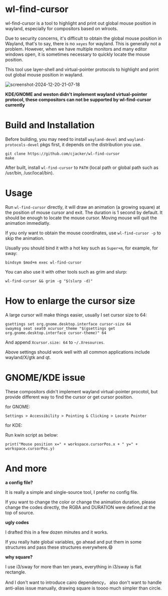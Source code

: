 # wl-find-cursor

wl-find-cursor is a tool to highlight and print out global mouse position in wayland, especially for compositors based on wlroots.

Due to security concerns, it's difficult to obtain the global mouse position in Wayland, that's to say, there is no `xeyes` for wayland.
This is generally not a problem. However, when we have multiple monitors and many editor windows open, 
it is sometimes necessary to quickly locate the mouse position.

This tool use layer-shell and virtual-pointer protocols to highlight and print out global mouse position in wayland.

![screenshot-2024-12-20-21-07-18](https://github.com/user-attachments/assets/daac6cb8-b9e5-4a35-ab90-8367342c23fd)

**KDE/GNOME and weston didn't implement wayland virtual-pointer protocol, these compositors can not be supported by wl-find-cursor currently**

# Build and Installation

Before building, you may need to install `wayland-devel` and `wayland-protocols-devel` pkgs first, it depends on the distribution you use.

```
git clone https://github.com/cjacker/wl-find-cursor
make
```

After built, install `wl-find-cursor` to `PATH` (local path or global path such as /usr/bin, /usr/local/bin).

# Usage

Run `wl-find-cursor` directly, it will draw an animation (a growing square) at the position of mouse cursor and exit. The duration is 1 second by default. It should be enough to locate the mouse cursor. Moving mouse will quit the animation immediatly.

If you only want to obtain the mouse coordinates, use `wl-find-cursor -p` to skip the animation.

Usually you should bind it with a hot key such as `Super+m`, for example, for sway:

```
bindsym $mod+m exec wl-find-cursor
```

You can also use it with other tools such as grim and slurp:

```
wl-find-cursor && grim -g "$(slurp -d)"
```

# How to enlarge the cursor size

A large cursor will make things easier, usually I set cursor size to 64:

```
gsettings set org.gnome.desktop.interface cursor-size 64
swaymsg seat seat0 xcursor_theme "$(gsettings get org.gnome.desktop.interface cursor-theme)" 64
```

And append `Xcursor.size: 64` to `~/.Xresources`.

Above settings should work well with all common applications include wayland/X/gtk and qt.

# GNOME/KDE issue

These compositors didn't implement wayland virtual-pointer procotol, but provide different way to find the cursor or get cursor position.

for GNOME:

```
Settings > Accessibility > Pointing & Clicking > Locate Pointer
```

for KDE:

Run kwin script as below:
```
print("Mouse position x=" + workspace.cursorPos.x + " y=" + workspace.cursorPos.y)
```

# And more

**a config file?**

It is really a simple and single-source tool, I prefer no config file. 

If you want to change the color or change the animation duration, please change the codes directly, the RGBA and DURATION were defined at the top of source.

**ugly codes**

I drafted this in a few dozen minutes and it works.

If you really hate global variables, go ahead and put them in some structures and pass these structures everywhere.😄️

**why square?**

I use i3/sway for more than ten years, everything in i3/sway is flat rectangle.

And I don't want to introduce cairo dependency， also don't want to handle anti-alias issue manually, drawing square is toooo much simpler than circle.
